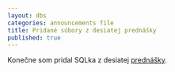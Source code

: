 ```yaml
---
layout: dbs
categories: announcements file
title: Pridané súbory z desiatej prednášky
published: true
---
```

Konečne som pridal SQLka z desiatej [prednášky](/lectures/#transactions).
